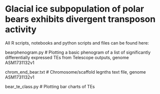 # Glacial ice subpopulation of polar bears exhibits divergent transposon activity

All R scripts, notebooks and python scripts and files can be found here:


bearphenogram.py # Plotting a basic phenogram of a list of significantly differentially expressed TEs from Telescope outputs, genome ASM1731132v1

chrom_end_bear.txt # Chromosome/scaffold legnths text file, genome ASM1731132v1

bear_te_class.py # Plotting bar charts of TEs
